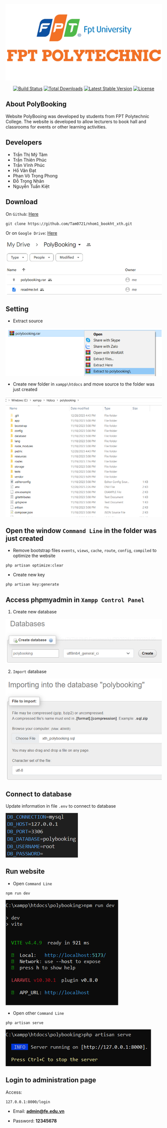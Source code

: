 ﻿<p align="center"><img src="/public/img/logo-fpt.png" alt="PolyBooking Logo"></p>

<p align="center">
    <a href="https://github.com/laravel/framework/actions"><img src="https://github.com/laravel/framework/workflows/tests/badge.svg" alt="Build Status"></a>
    <a href="https://packagist.org/packages/laravel/framework"><img src="https://img.shields.io/packagist/dt/laravel/framework" alt="Total Downloads"></a>
    <a href="https://packagist.org/packages/laravel/framework"><img src="https://img.shields.io/packagist/v/laravel/framework" alt="Latest Stable Version"></a>
    <a href="https://packagist.org/packages/laravel/framework"><img src="https://img.shields.io/packagist/l/laravel/framework" alt="License"></a>
</p>

## About PolyBooking

<p>
    Website PolyBooing was developed by students from FPT Polytechnic College. The website is developed to allow lecturers to book hall and classrooms for events or other learning activities. 
</p>

## Developers

- Trần Thị Mỹ Tâm
- Trần Thiên Phúc
- Trần Vĩnh Phúc
- Hồ Văn Đạt
- Phan Võ Trọng Phong
- Đỗ Trọng Nhân
- Nguyễn Tuấn Kiệt

## Download

On `Github`: <a href="https://github.com/Tam0721/nhom1_bookht_xth">Here</a>

```
git clone https://github.com/Tam0721/nhom1_bookht_xth.git
```

Or on `Google Drive`: <a href="https://drive.google.com/drive/folders/1fhHQgWxMTcj1j2mQehBiYoXzC4EybZBQ?usp=sharing" target="_blank">Here</a>

<a href="https://drive.google.com/drive/folders/1fhHQgWxMTcj1j2mQehBiYoXzC4EybZBQ?usp=sharing" target="_blank">
    <img src="/public/img/google_drive.png">
</a>

## Setting

- Extract source

<img src="/public/img/extract.png">

- Create new folder in `xampp\htdocs` and move source to the folder was just created

<img src="/public/img/move_source.png">

## Open the window `Command Line` in the folder was just created

- Remove bootstrap files `events`, `views`, `cache`, `route`, `config`, `compiled` to optimize the website

```
php artisan optimize:clear
```

- Create new key

```
php artisan key:generate
```

## Access phpmyadmin in `Xampp Control Panel`

1. Create new database

<img src="/public/img/create_database.png">

2. `Import` database

<img src="/public/img/import_database.png">

## Connect to database

Update information in file `.env` to connect to database

<img src="/public/img/connect.png">

## Run website
- Open `Command Line`

```
npm run dev
```

<img src="/public/img/run1.png">

- Open other `Command Line`

```
php artisan serve
```

<img src="/public/img/run2.png">

## Login to administration page

Access:

```
127.0.0.1:8000/login
```

- Email: <b>admin@fe.edu.vn</b>

- Password: <b>12345678</b>
